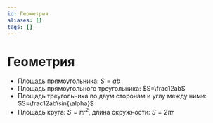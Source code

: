 ```yaml
---
id: Геометрия
aliases: []
tags: []
---
```

# Геометрия
- Площадь прямоугольника: $S=ab$
- Площадь прямоугольного треугольника: $S=\frac12ab$
- Площадь треугольника по двум сторонам и углу между ними: $S=\frac12ab\sin{\alpha}$
- Площадь круга: $S=\pi r^2$, длина окружности: $S=2\pi r$
